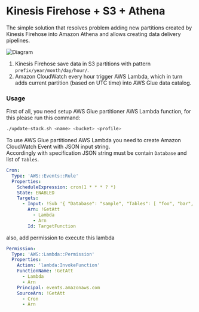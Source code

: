 # Kinesis Firehose + S3 + Athena

The simple solution that resolves problem adding new partitions created by Kinesis Firehose into Amazon Athena and allows creating data delivery pipelines.

![Diagram](https://www.lucidchart.com/publicSegments/view/f089e5d7-1605-465f-a058-342ad6d3448e/image.png)

1. Kinesis Firehose save data in S3 partitions with pattern `prefix/year/month/day/hour/`.
2. Amazon CloudWatch every hour trigger AWS Lambda, which in turn adds current partition (based on UTC time) into AWS Glue data catalog.

### Usage

First of all, you need setup AWS Glue partitioner AWS Lambda function, for this please run this command:

```bash
./update-stack.sh <name> <bucket> <profile>
```

To use AWS Glue partitioned AWS Lambda you need to create Amazon CloudWatch Event with JSON input string.  
Accordingly with specification JSON string must be contain `Database` and list of `Tables`.

```yaml
Cron:
  Type: 'AWS::Events::Rule'
  Properties:
    ScheduleExpression: cron(1 * * * ? *)
    State: ENABLED
    Targets:
      - Input: !Sub '{ "Database": "sample", "Tables": [ "foo", "bar", "baz" ] }'
        Arn: !GetAtt 
          - Lambda
          - Arn
        Id: TargetFunction
```

also, add permission to execute this lambda

```yaml
Permission:
  Type: 'AWS::Lambda::Permission'
  Properties:
    Action: 'lambda:InvokeFunction'
    FunctionName: !GetAtt 
      - Lambda
      - Arn
    Principal: events.amazonaws.com
    SourceArn: !GetAtt 
      - Cron
      - Arn
```
